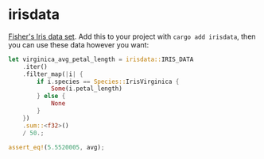 # irisdata
[Fisher's Iris data set](https://en.wikipedia.org/wiki/Iris_flower_data_set). Add this to your project with `cargo add irisdata`, then you can use these data however you want:

```rust
let virginica_avg_petal_length = irisdata::IRIS_DATA
    .iter()
    .filter_map(|i| {
        if i.species == Species::IrisVirginica {
            Some(i.petal_length)
        } else {
            None
        }
    })
    .sum::<f32>()
    / 50.;

assert_eq!(5.5520005, avg);
```
